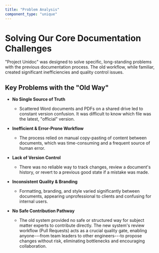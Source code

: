 ```yaml
---
title: "Problem Analysis"
component_type: "unique"
---
```


# Solving Our Core Documentation Challenges

"Project Unidoc" was designed to solve specific, long-standing problems with the previous documentation process. The old workflow, while familiar, created significant inefficiencies and quality control issues.

## Key Problems with the "Old Way"

-   **No Single Source of Truth**

    -   Scattered Word documents and PDFs on a shared drive led to constant version confusion. It was difficult to know which file was the latest, "official" version.

-   **Inefficient & Error-Prone Workflow**

    -   The process relied on manual copy-pasting of content between documents, which was time-consuming and a frequent source of human error.

-   **Lack of Version Control**

    -   There was no reliable way to track changes, review a document's history, or revert to a previous good state if a mistake was made.

-   **Inconsistent Quality & Branding**

    -   Formatting, branding, and style varied significantly between documents, appearing unprofessional to clients and confusing for internal users.

-   **No Safe Contribution Pathway**

    -   The old system provided no safe or structured way for subject matter experts to contribute directly. The new system's review workflow (Pull Requests) acts as a crucial quality gate, enabling anyone---from team leaders to other engineers---to propose changes without risk, eliminating bottlenecks and encouraging collaboration.